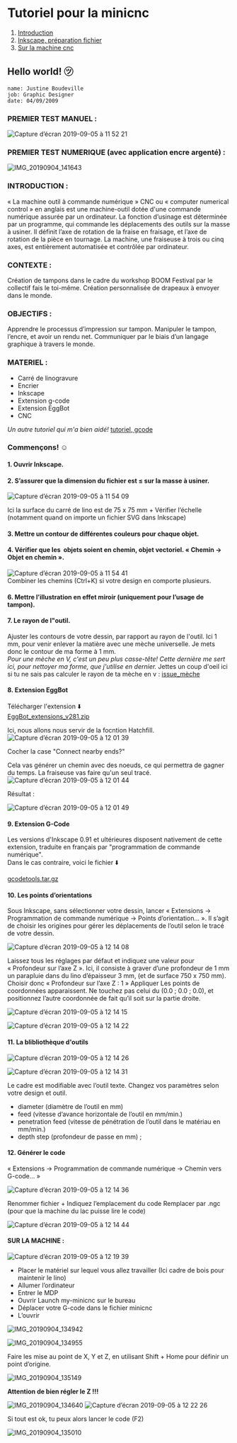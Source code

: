 
# Tutoriel pour la minicnc

1. [Introduction](#hello-world-)
1. [Inkscape, préparation fichier](#1-ouvrir-inkscape)
1. [Sur la machine cnc](#sur-la-machine-)


## Hello world! ㋡

    name: Justine Boudeville
    job: Graphic Designer
    date: 04/09/2009 
    


### PREMIER TEST MANUEL :
![Capture d’écran 2019-09-05 à 11 52 21](https://user-images.githubusercontent.com/54895357/64331800-c0ba6180-cfd3-11e9-9b52-30a5128ebc4c.png)


### PREMIER TEST NUMERIQUE (avec application encre argenté) :
![IMG_20190904_141643](https://user-images.githubusercontent.com/54895357/64332190-666dd080-cfd4-11e9-9578-620307a98cad.jpg)

### INTRODUCTION : 
« La machine outil à commande numérique » CNC ou « computer numerical control » en anglais est une machine-outil dotée d'une commande numérique assurée par un ordinateur. La fonction d’usinage est déterminée par un programme, qui commande les déplacements des outils sur la masse à usiner. Il définit l’axe de rotation de la fraise en fraisage, et l’axe de rotation de la pièce en tournage. La machine, une fraiseuse à trois ou cinq axes, est entièrement automatisée et contrôlée par ordinateur.

### CONTEXTE :
Création de tampons dans le cadre du workshop BOOM Festival par le collectif fais le toi-même.
Création personnalisée de drapeaux à envoyer dans le monde. 
### OBJECTIFS : 
Apprendre le processus d’impression sur tampon.
Manipuler le tampon, l’encre, et avoir un rendu net.
Communiquer par le biais d’un langage graphique à travers le monde. 

### MATERIEL :
- Carré de linogravure
- Encrier
- Inkscape
- Extension g-code
- Extension EggBot
- CNC

_Un autre tutoriel qui m'a bien aidé!_
[tutoriel, gcode](http://wiki.funlab.fr/index.php/Gcode_avec_Inkscape)


### Commençons! ☺

#### 1. Ouvrir Inkscape.

#### 2. S’assurer que la dimension du fichier est  ≤ sur la masse à usiner.

![Capture d’écran 2019-09-05 à 11 54 09](https://user-images.githubusercontent.com/54895357/64331894-e8a9c500-cfd3-11e9-8a42-43f1d33fc81b.png)

Ici la surface du carré de lino est de 75 x 75 mm + Vérifier l’échelle (notamment quand on importe un fichier SVG dans Inkscape)

#### 3. Mettre un contour de différentes couleurs pour chaque objet.


#### 4. Vérifier que les  objets soient en chemin, objet vectoriel. « Chemin → Objet en chemin ».
![Capture d’écran 2019-09-05 à 11 54 41](https://user-images.githubusercontent.com/54895357/64331934-f8290e00-cfd3-11e9-9987-384dbc2b44af.png)  
Combiner les chemins (Ctrl+K) si votre design en comporte plusieurs.

#### 6. Mettre l’illustration en effet miroir (uniquement pour l’usage de tampon).
#### 7. Le rayon de l"outil.

Ajuster les contours de votre dessin, par rapport au rayon de l'outil. Ici 1 mm, pour venir enlever la matière avec une mèche universelle. Je mets donc le contour de ma forme à 1 mm.  
_Pour une mèche en V, c'est un peu plus casse-tête! Cette dernière me sert ici, pour nettoyer ma forme, que j'utilise en dernier._
Jettes un coup d'oeil ici si tu ne sais pas calculer le rayon de ta mèche en v : [issue_mèche](https://github.com/justineboudeville/minicnc/issues/2)

#### 8. Extension EggBot  


Télécharger l'extension ⬇️  
[EggBot_extensions_v281.zip](https://github.com/justineboudeville/minicnc/files/3578694/EggBot_extensions_v281.zip)   



Ici, nous allons nous servir de la focntion Hatchfill.   
![Capture d’écran 2019-09-05 à 12 01 39](https://user-images.githubusercontent.com/54895357/64332527-0592c800-cfd5-11e9-9cfa-27dab2ae4a92.png)   


Cocher la case "Connect nearby ends?"  


Cela vas générer un chemin avec des noeuds, ce qui permettra de gagner du temps. La fraiseuse vas faire qu'un seul tracé. 
![Capture d’écran 2019-09-05 à 12 01 44](https://user-images.githubusercontent.com/54895357/64332529-062b5e80-cfd5-11e9-906e-cd5da7f72d65.png)

Résultat :   

![Capture d’écran 2019-09-05 à 12 01 49](https://user-images.githubusercontent.com/54895357/64332528-0592c800-cfd5-11e9-9c5f-730e9038b4e2.png)


#### 9. Extension G-Code
Les versions d'Inkscape 0.91 et ultérieures disposent nativement de cette extension, traduite en français par "programmation de commande numérique".  
Dans le cas contraire, voici le fichier ⬇️  


[gcodetools.tar.gz](https://github.com/justineboudeville/minicnc/files/3578703/gcodetools.tar.gz)

#### 10. Les points d’orientations
Sous Inkscape, sans sélectionner votre dessin, lancer « Extensions → Programmation de commande numérique → Points d’orientation... ». Il s’agit de choisir les origines pour gérer les déplacements de l’outil selon le tracé de votre dessin.  


![Capture d’écran 2019-09-05 à 12 14 08](https://user-images.githubusercontent.com/54895357/64333449-d3826580-cfd6-11e9-84ff-4dda70decf11.png)  

Laissez tous les réglages par défaut et indiquez une valeur pour « Profondeur sur l’axe Z ».
Ici, il consiste à graver d’une profondeur de 1 mm un parapluie dans du lino d’épaisseur 3 mm, (et de surface 750 x 750 mm).
Choisir donc « Profondeur sur l’axe Z : 1 »
Appliquer
Les points de coordonnées apparaissent. 
Ne touchez pas celui du (0.0 ; 0.0 ; 0.0), et positionnez l’autre coordonnée de fait qu’il soit sur la partie droite.  


![Capture d’écran 2019-09-05 à 12 14 15](https://user-images.githubusercontent.com/54895357/64333461-d8dfb000-cfd6-11e9-9e36-f5cdd6047ddd.png)

![Capture d’écran 2019-09-05 à 12 14 22](https://user-images.githubusercontent.com/54895357/64333464-dbdaa080-cfd6-11e9-8528-56f88d46678a.png)


#### 11. La blibliothèque d'outils  



![Capture d’écran 2019-09-05 à 12 14 26](https://user-images.githubusercontent.com/54895357/64333474-ded59100-cfd6-11e9-936f-63fd427129b1.png)

![Capture d’écran 2019-09-05 à 12 14 31](https://user-images.githubusercontent.com/54895357/64333480-e137eb00-cfd6-11e9-8860-048fa92f663c.png)  



Le cadre est modifiable avec l’outil texte. 
Changez vos paramètres selon votre design et outil. 

- diameter (diamètre de l’outil en mm) 
- feed (vitesse d’avance horizontale de l’outil en mm/min.) 
- penetration feed (vitesse de pénétration de l’outil dans le matériau en mm/min.) 
- depth step (profondeur de passe en mm) ;

#### 12. Générer le code
« Extensions → Programmation de commande numérique → Chemin vers G-code... »

![Capture d’écran 2019-09-05 à 12 14 36](https://user-images.githubusercontent.com/54895357/64333487-e39a4500-cfd6-11e9-9d66-c1cbf7bc2dd4.png)
  

Renommer fichier + Indiquez l’emplacement du code
Remplacer par .ngc (pour que la machine du lac puisse lire le code)

  ![Capture d’écran 2019-09-05 à 12 14 44](https://user-images.githubusercontent.com/54895357/64333488-e5640880-cfd6-11e9-8125-a5aaa94a5fea.png)

#### SUR LA MACHINE : 


![Capture d’écran 2019-09-05 à 12 19 39](https://user-images.githubusercontent.com/54895357/64334016-011bde80-cfd8-11e9-812a-b3a9d51460b9.png)  

- Placer le matériel sur lequel vous allez travailler (Ici cadre de bois pour maintenir le lino)
- Allumer l’ordinateur
- Entrer le MDP
- Ouvrir Launch my-minicnc sur le bureau
- Déplacer votre G-code dans le fichier minicnc
- L’ouvrir 

![IMG_20190904_134942](https://user-images.githubusercontent.com/54895357/64334043-0da03700-cfd8-11e9-8441-171dd8212591.jpg)

![IMG_20190904_134955](https://user-images.githubusercontent.com/54895357/64334052-1264eb00-cfd8-11e9-8b6f-91fb08db486e.jpg)

Faire les mise au point de X, Y et Z, en utilisant Shift + Home pour définir un point d’origine.
  
![IMG_20190904_135149](https://user-images.githubusercontent.com/54895357/64334055-155fdb80-cfd8-11e9-9218-2d9394597cf0.jpg)

**Attention de bien régler le Z !!!**  


![IMG_20190904_134640](https://user-images.githubusercontent.com/54895357/64334080-1f81da00-cfd8-11e9-941e-09886b76dd67.jpg)
![Capture d’écran 2019-09-05 à 12 22 26](https://user-images.githubusercontent.com/54895357/64334092-227cca80-cfd8-11e9-8e8b-a1488c518ccc.png)


Si tout est ok, tu peux alors lancer le code (F2)
  
![IMG_20190904_135010](https://user-images.githubusercontent.com/54895357/64334112-2c063280-cfd8-11e9-932b-095a8a3c00ed.jpg)


